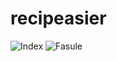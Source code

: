 # recipeasier
![Index]("/screenshots/screenshot_153.png")
![Fasule]("/screenshots/screenshot_154.png")
